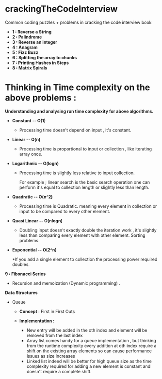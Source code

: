 # crackingTheCodeInterview

Common coding puzzles + problems in cracking the code interview book 

* **1 :  Reverse a String**
* **2 :  Palindrome**
* **3 :  Reverse an integer**
* **4 :  Anagram**
* **5 :  Fizz Buzz**
* **6 :  Splitting the array to chunks**
* **7 :  Printing Hashes in Steps**
* **8 :  Matrix Spirals**

# Thinking in Time complexity on the above problems :

**Understanding and analysing run time complexity  for above algorithms.**

* **Constant -- O(1)**

    * Processing time doesn't depend on input , it's constant.

* **Linear -- O(n)**

    * Processing time is proportional to input or collection , like iterating array once.

* **Logarithmic  -- O(logn)**

    * Processing time is slightly less relative to input collection.

      For example ; linear search is the basic search operation one can perform it's equal to collection length or slightly less than length.

* **Quadratic  -- O(n^2)**

   * Processing time is Quadratic. meaning every element in collection or input to be compared to every other element.

* **Quasi Linear  -- O(nlogn)**

   * Doubling input doesn't exactly double the iteration work , it's slightly less than comparing every element with other element.
     Sorting problems

* **Exponential -- O(2^n)**

   *If you add a single element to collection the processing power required doubles.


**9 :  Fibonacci Series**

  * Recursion and memoization (Dynamic programming) .


**Data Structures**

* Queue

    * **Concept** : First in First Outs

    * **Implementation :**

         * New entry will be added in the oth index and element will be removed from the last index
         * Array list comes handy for a queue implementation , but thinking from the runtime complexity every addition
               at oth index require a shift on the existing array elements so can cause performance issues as size increases
         * Linked list indeed will be better for high queue size as the time complexity required for adding a new element is constant
               and doesn't require a complete shift.


